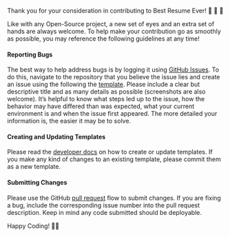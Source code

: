 Thank you for your consideration in contributing to Best Resume Ever! 🥳 👔 💼

Like with any Open-Source project, a new set of eyes and an extra set of hands are always welcome. To help make your contribution go as smoothly as possible, you may reference the following guidelines at any time!
	
<h4>Reporting Bugs</h4>
	
The best way to help address bugs is by logging it using <a href="https://docs.github.com/en/issues/tracking-your-work-with-issues/about-issues">GitHub Issues</a>. To do this, navigate to the repository that you believe the issue lies and create an issue using the following the <a href="https://github.com/salomonelli/best-resume-ever/blob/master/ISSUE_TEMPLATE.md">template</a>. Please include a clear but descriptive title and as many details as possible (screenshots are also welcome). It’s helpful to know what steps led up to the issue, how the behavior may have differed than was expected, what your current environment is and when the issue first appeared. The more detailed your information is, the easier it may be to solve. 

<h4>Creating and Updating Templates</h4>

Please read the <a href="https://github.com/salomonelli/best-resume-ever/blob/master/DEVELOPER.md">developer docs</a> on how to create or update templates. If you make any kind of changes to an existing template, please commit them as a new template.
		
<h4>Submitting Changes</h4>
 
Please use the GitHub <a href="https://docs.github.com/en/pull-requests/collaborating-with-pull-requests/proposing-changes-to-your-work-with-pull-requests/creating-a-pull-request">pull request</a> flow to submit changes. If you are fixing a bug, include the corresponding issue number into the pull request description. Keep in mind any code submitted should be deployable. 


Happy Coding! 🧑‍💻
